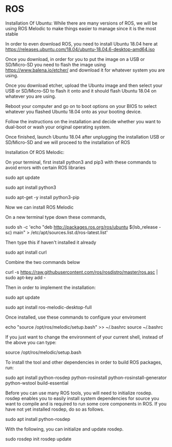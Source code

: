 # ROS
Installation Of Ubuntu:
While there are many versions of ROS, we will be using ROS Melodic to make things easier to manage since it is the most stable

In order to even download ROS, you need to install Ubuntu 18.04 here at https://releases.ubuntu.com/18.04/ubuntu-18.04.6-desktop-amd64.iso 

Once you download, in order for you to put the image on a USB or SD/Micro-SD you need to flash the image using https://www.balena.io/etcher/ and download it for whatever system you are using.

Once you download etcher, upload the Ubuntu image and then select your USB or SD/Micro-SD to flash it onto and it should flash Ubuntu 18.04 on whatever you are using.

Reboot your computer and go on to boot options on your BIOS to select whatever you flashed Ubuntu 18.04 onto as your booting device.

Follow the instructions on the installation and decide whether you want to dual-boot or wash your original operating system.

Once finished, launch Ubuntu 18.04 after unplugging the installation USB or SD/Micro-SD and we will proceed to the installation of ROS

Installation Of ROS Melodic:

On your terminal, first install python3 and pip3 with these commands to avoid errors with certain ROS libraries

sudo apt update

sudo apt install python3

sudo apt-get -y install python3-pip

Now we can install ROS Melodic

On a new terminal type down these commands,

sudo sh -c 'echo "deb http://packages.ros.org/ros/ubuntu $(lsb_release -sc) main" > /etc/apt/sources.list.d/ros-latest.list'

Then type this if haven't installed it already

sudo apt install curl

Combine the two commands below

curl -s https://raw.githubusercontent.com/ros/rosdistro/master/ros.asc | sudo apt-key add -

Then in order to implement the installation:

sudo apt update

sudo apt install ros-melodic-desktop-full

Once installed, use these commands to configure your enviroment

echo "source /opt/ros/melodic/setup.bash" >> ~/.bashrc
source ~/.bashrc

If you just want to change the environment of your current shell, instead of the above you can type:

source /opt/ros/melodic/setup.bash

To install the tool and other dependencies in order to build ROS packages, run:

sudo apt install python-rosdep python-rosinstall python-rosinstall-generator python-wstool build-essential

Before you can use many ROS tools, you will need to initialize rosdep. rosdep enables you to easily install system dependencies for source you want to compile and is required to run some core components in ROS. If you have not yet installed rosdep, do so as follows.

sudo apt install python-rosdep

With the following, you can initialize and update rosdep.

sudo rosdep init
rosdep update




